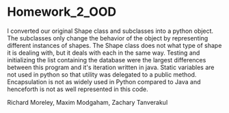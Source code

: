 # Homework_2_OOD

I converted our original Shape class and subclasses into a python object. The subclasses only change the behavior of the object by representing different instances of shapes. The Shape class does not what type of shape it is dealing with, but it deals with each in the same way. Testing and initializing the list containing the database were the largest differences between this program and it's iteration written in java. Static variables are not used in python so that utility was delegated to a public method. Encapsulation is not as widely used in Python compared to Java and henceforth is not as well represented in this code. 

Richard Moreley, Maxim Modgaham, Zachary Tanverakul
